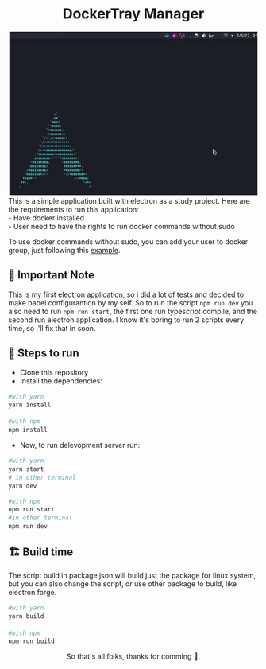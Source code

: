 
<div align="center">
  <h1>DockerTray Manager</h1>
<img src="./src/assets/readme.gif" width="500px" />
</div>
This is a simple application built with electron as a study project. Here are the requirements to run this application:
<br/>
- Have docker installed
<br/>
- User need to have the rights to run docker commands without sudo

To use docker commands without sudo, you can add your user to docker group, just following this [example](https://docs.docker.com/engine/install/linux-postinstall/).

## 📍 Important Note
This is my first electron application, so i did a lot of tests and decided to make babel configurantion by my self. So to run the script ```npm run dev```
you also need to run ```npm run start```, the first one run typescript compile, and the second run electron application. I know it's boring to run 2 scripts every time, so i'll fix that in soon.
## 👣 Steps to run
- Clone this repository
- Install the dependencies:
```bash
#with yarn
yarn install 

#with npm
npm install
```
- Now, to run delevopment server run:
```bash
#with yarn
yarn start 
# in other terminal
yarn dev
```
```bash
#with npm
npm run start
#in other terminal
npm run dev
```

## 🏗 Build time
The script build in package json will build just the package for linux system, but you can also change the script, or use other package to build, like electron forge.
```bash
#with yarn
yarn build

#with npm
npm run build
```


<p align="center">
So that's all folks, thanks for comming 🤖.
</p>

